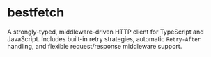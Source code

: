 # bestfetch
A strongly-typed, middleware-driven HTTP client for TypeScript and JavaScript. Includes built-in retry strategies, automatic `Retry-After` handling, and flexible request/response middleware support.
